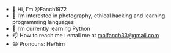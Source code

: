 - 👋 Hi, I’m @Fanch1972
- 👀 I’m interested in photography, ethical hacking and learning programming languages
- 🌱 I’m currently learning Python
- 📫 How to reach me : email me at moifanch33@gmail.com
- 😄 Pronouns: He/him

<!---
Fanch1972/Fanch1972 is a ✨ special ✨ repository because its `README.md` (this file) appears on your GitHub profile.
You can click the Preview link to take a look at your changes.
--->
